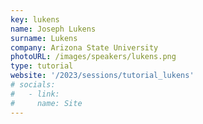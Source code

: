 ```yaml
---
key: lukens
name: Joseph Lukens
surname: Lukens
company: Arizona State University
photoURL: /images/speakers/lukens.png
type: tutorial
website: '/2023/sessions/tutorial_lukens'
# socials:
#   - link: 
#     name: Site
---
```

